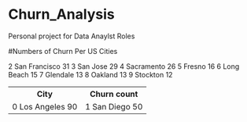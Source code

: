 # Churn_Analysis
Personal project for Data Anaylst Roles


#Numbers of Churn Per US Cities
<table>
<th>          City</th> <th> Churn count</th>
  <tr>
<td>0    Los Angeles           90</td>
<td>1      San Diego           50</td>
2  San Francisco           31
3       San Jose           29
4     Sacramento           26
5         Fresno           16
6     Long Beach           15
7       Glendale           13
8        Oakland           13
9       Stockton           12
  </tr>
</table>
